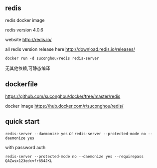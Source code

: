 ## redis

redis docker image

redis version 4.0.6

website http://redis.io/

all redis version release here http://download.redis.io/releases/


```
docker run -d suconghou/redis redis-server
```

无其他依赖,可静态编译

## dockerfile

https://github.com/suconghou/docker/tree/master/redis


docker image  https://hub.docker.com/r/suconghou/redis/

## quick start

`redis-server --daemonize yes`
or
`redis-server --protected-mode no --daemonize yes`

with password auth

`redis-server --protected-mode no --daemonize yes --requirepass QAZwsx123edcvfr654JKL`
